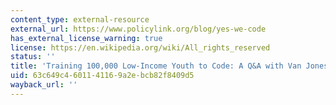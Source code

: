 ```yaml
---
content_type: external-resource
external_url: https://www.policylink.org/blog/yes-we-code
has_external_license_warning: true
license: https://en.wikipedia.org/wiki/All_rights_reserved
status: ''
title: 'Training 100,000 Low-Income Youth to Code: A Q&A with Van Jones'
uid: 63c649c4-6011-4116-9a2e-bcb82f8409d5
wayback_url: ''
---
```

